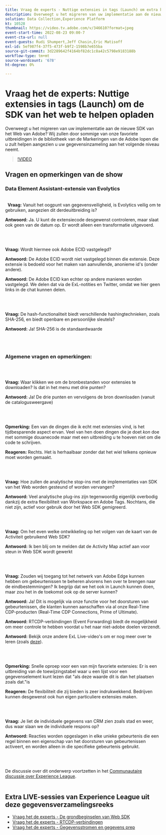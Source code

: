 ```yaml
---
title: Vraag de experts - Nuttige extensies in tags (Launch) om extra kosten in rekening te brengen voor de Web SDK
description: Overweegt u het migreren van uw implementatie aan de nieuwe SDK van het Web van Adobe?  Wij zullen door sommige van onze favoriete uitbreidingen in de bibliotheek van de Markeringen van de Adobe lopen die u zult helpen aangezien u uw gegevensinzameling aan het volgende niveau neemt.
solution: Data Collection,Experience Platform
kt: 10528
thumbnail: https://video.tv.adobe.com/v/346610?format=jpeg
event-start-time: 2022-08-23 09:00-7
event-cta-url: null
event-guests: Rudi Shumpert,Jeff Chasin,Eric Matisoff
exl-id: 5ef987f4-37f5-473f-b9f2-1598b7e655ba
source-git-commit: 3d2289642f4164bf82dc1c8a42c5798e9183188b
workflow-type: tm+mt
source-wordcount: '678'
ht-degree: 0%

---
```


# Vraag het de experts: Nuttige extensies in tags (Launch) om de SDK van het web te helpen opladen

Overweegt u het migreren van uw implementatie aan de nieuwe SDK van het Web van Adobe?  Wij zullen door sommige van onze favoriete uitbreidingen in de bibliotheek van de Markeringen van de Adobe lopen die u zult helpen aangezien u uw gegevensinzameling aan het volgende niveau neemt.

>[!VIDEO](https://video.tv.adobe.com/v/346610/?quality=12&learn=on)

## Vragen en opmerkingen van de show

### Data Element Assistant-extensie van Evolytics

<br> 
**Vraag:** Vanuit het oogpunt van gegevensveiligheid, is Evolytics veilig om te gebruiken, aangezien dit derdeuitbreiding is?

**Antwoord:** Ja. U kunt de extensiecode desgewenst controleren, maar slaat ook geen van de datum op. Er wordt alleen een transformatie uitgevoerd.

<br> 

**Vraag:** Wordt hiermee ook Adobe ECID vastgelegd?

**Antwoord:** De Adobe ECID wordt niet vastgelegd binnen die extensie. Deze extensie is bedoeld voor het maken van aanvullende, anonieme id&#39;s (onder andere).

**Antwoord:** De Adobe ECID kan echter op andere manieren worden vastgelegd. We delen dat via de ExL-notities en Twitter, omdat we hier geen links in de chat kunnen delen.

<br> 

**Vraag:** De hash-functionaliteit biedt verschillende hashingtechnieken, zoals SHA-256, en biedt openbare en persoonlijke sleutels?

**Antwoord:** Ja! SHA-256 is de standaardwaarde

<br> 

### Algemene vragen en opmerkingen:

<br> 

**Vraag:** Waar klikken we om de bronbestanden voor extensies te downloaden? Is dat in het menu met drie punten?

**Antwoord:** Ja! De drie punten en vervolgens de bron downloaden (vanuit de catalogusweergave)

<br> 

**Opmerking:** Een van de dingen die ik echt met extensies vind, is het tijdbesparende aspect ervan. Veel van hen doen dingen die je doet *kon* doe met sommige douanecode maar met een uitbreiding u te hoeven niet om die code te schrijven.

**Reageren:** Rechts. Het is herhaalbaar zonder dat het wiel telkens opnieuw moet worden gemaakt.

<br> 

**Vraag:** Hoe zullen de analytische stop-ins met de implementaties van SDK van het Web worden gesteund of worden vervangen?

**Antwoord:** Veel analytische plug-ins zijn tegenwoordig eigenlijk overbodig dankzij de extra flexibiliteit van Workspace en Adobe Tags. Nochtans, die niet zijn, actief voor gebruik door het Web SDK gemigreerd.

<br> 

**Vraag:** Om het even welke ontwikkeling op het volgen van de kaart van de Activiteit gebruikend Web SDK?

**Antwoord:** Ik ben blij om te melden dat de Activity Map actief aan voor steun in Web SDK wordt gewerkt

<br> 

**Vraag:** Zouden wij toegang tot het netwerk van Adobe Edge kunnen hebben om gebeurtenissen te beheren alvorens hen over te brengen naar de eindbestemmingen? Ik begrijp dat we het ook in Launch kunnen doen, maar zou het in de toekomst ook op de server kunnen?

**Antwoord:** Ja! Dit is mogelijk via onze functie voor het doorsturen van gebeurtenissen, die klanten kunnen aanschaffen via al onze Real-Time CDP-producten (Real-Time CDP Connections, Prime of Ultimate).

**Antwoord:** RTCDP-verbindingen (Event Forwarding) biedt de mogelijkheid om meer controle te hebben voordat u het naar niet-adobe doelen verzendt.

**Antwoord:** Bekijk onze andere ExL Live-video&#39;s om er nog meer over te leren (zoals [deze](exl-live-episode-06-23-22.md)).

<br> 

**Opmerking:** Snelle oproep voor een van mijn favoriete extensies: Er is een uitbreiding van de toewijzingstabel waar u een lijst voor een gegevenselement kunt lezen dat &quot;als deze waarde dit is dan het plaatsen zoals dat.&quot;is

**Reageren:** De flexibiliteit die zij bieden is zeer indrukwekkend. Bedrijven kunnen desgewenst ook hun eigen particuliere extensies maken.

<br> 

**Vraag:** Je liet de individuele gegevens van CRM zien zoals stad en weer, dus waar slaan we de individuele respons op?

**Antwoord:** Reacties worden opgeslagen in elke unieke gebeurtenis die een regel binnen een eigenschap van het doorsturen van gebeurtenissen activeert, en worden alleen in die specifieke gebeurtenis gebruikt.

<br> 

De discussie over dit onderwerp voortzetten in het [Communautaire discussie over Experience League](https://experienceleaguecommunities.adobe.com/t5/adobe-experience-platform/experience-league-live-post-session-discussion-useful-extensions/m-p/542620#M240).
<br> 

## Extra LIVE-sessies van Experience League uit deze gegevensverzamelingsreeks

* [Vraag het de experts - De grondbeginselen van Web SDK](exl-live-episode-05-26-22.md)
* [Vraag het de experts - RTCDP-verbindingen](exl-live-episode-06-23-22.md)
* [Vraag het de experts - Gegevensstromen en gegevens prep](exl-live-episode-07-21-22.md)
